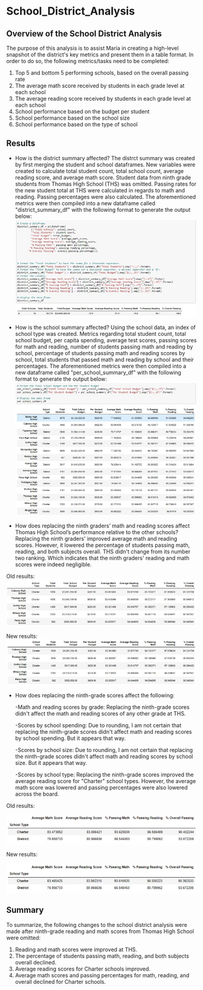 # School_District_Analysis

## Overview of the School District Analysis

The purpose of this analysis is to assist Maria in creating a high-level snapshot of the district's key metrics and present them in a table format. In order to do so, the following metrics/tasks need to be completed: 

1. Top 5 and bottom 5 performing schools, based on the overall passing rate
2. The average math score received by students in each grade level at each school
3. The average reading score received by students in each grade level at each school
4. School performance based on the budget per student
5. School performance based on the school size 
6. School performance based on the type of school


## Results

- How is the district summary affected?
The distrct summary was created by first merging the student and school dataframes. New variables were created to calculate total student count, total school count, average reading score, and average math score. Student data from ninth grade students from Thomas High School (THS) was omitted. Passing rates for the new student total at THS were calculated in regards to math and reading.  Passing percentages were also calculated. The aforementioned metrics were then compiled into a new dataframe called "district_summary_df" with the following format to generate the output below:
![District_Results1](https://raw.githubusercontent.com/krismbah/School_District_Analysis/main/Results1.jpg)

- How is the school summary affected?
Using the school data, an index of school type was created. Metrics regarding total student count, total school budget, per capita spending, average test scores, passing scores for math and reading, number of students passing math and reading by school, percentage of students passing math and reading scores by school, total students that passed math and reading by school and their percentages. The aforementioned metrics were then compiled into a new dataframe called "per_school_summary_df" with the following format to generate the output below:
![School_Results2](https://raw.githubusercontent.com/krismbah/School_District_Analysis/main/Results2.jpg)

- How does replacing the ninth graders’ math and reading scores affect Thomas High School’s performance relative to the other schools?
Replacing the ninth graders' improved average math and reading scores. However, it lowered the percentage of students passing math, reading, and both subjects overall. THS didn't change from its number two ranking. Which indicates that the ninth graders' reading and math scores were indeed negligible. 

Old results:
![THS_Old_Results3](https://raw.githubusercontent.com/krismbah/School_District_Analysis/main/Results3.jpg)

New results:
![THS_New_Results4](https://raw.githubusercontent.com/krismbah/School_District_Analysis/main/Results4.jpg)

- How does replacing the ninth-grade scores affect the following:

    -Math and reading scores by grade:
     Replacing the ninth-grade scores didn't affect the math and reading scores of any other grade at THS.
    
    -Scores by school spending:
     Due to rounding, I am not certain that replacing the ninth-grade scores didn't affect math and reading scores by school spending. But it appears that way.
    
    -Scores by school size:
     Due to rounding, I am not certain that replacing the ninth-grade scores didn't affect math and reading scores by school size. But it appears that way.

    -Scores by school type:
     Replacing the ninth-grade scores improved the average reading score for "Charter" school types. However, the average math score was lowered and passing percentages were also lowered across the board.

Old results:

![Ninth_Old_Results5](https://raw.githubusercontent.com/krismbah/School_District_Analysis/main/Results5.jpg)

New results:

![Ninth_New_Results6](https://raw.githubusercontent.com/krismbah/School_District_Analysis/main/Results6.jpg)

## Summary

To summarize, the following changes to the school district analysis were made after ninth-grade reading and math scores from Thomas High School were omitted:

1. Reading and math scores were improved at THS.
2. The percentage of students passing math, reading, and both subjects overall declined.
3. Average reading scores for Charter schools improved.
4. Average math scores and passing percentages for math, reading, and overall declined for Charter schools.
